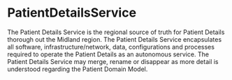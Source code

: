 # PatientDetailsService
The Patient Details Service is the regional source of truth for Patient Details thorough out the Midland region. The Patient Details Service encapsulates all software, infrastructure/network, data, configurations and processes required to operate the Patient Details as an autonomous service. The Patient Details Service may merge, rename or disappear as more detail is understood regarding the Patient Domain Model.  
